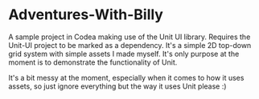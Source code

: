 # Adventures-With-Billy
A sample project in Codea making use of the Unit UI library. Requires the Unit-UI project to be marked as a dependency. It's a simple 2D top-down grid system with simple assets I made myself. It's only purpose at the moment is to demonstrate the functionality of Unit.

It's a bit messy at the moment, especially when it comes to how it uses assets, so just ignore everything but the way it uses Unit please :)
